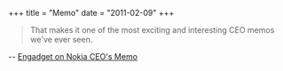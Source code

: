 +++
title = "Memo"
date = "2011-02-09"
+++

> That makes it one of the most exciting and interesting CEO memos we've ever
seen.

-- [Engadget on Nokia CEO's Memo](http://www.engadget.com/2011/02/08/nokia-ceo-stephen-elop-rallies-troops-in-brutally-honest-burnin/)


